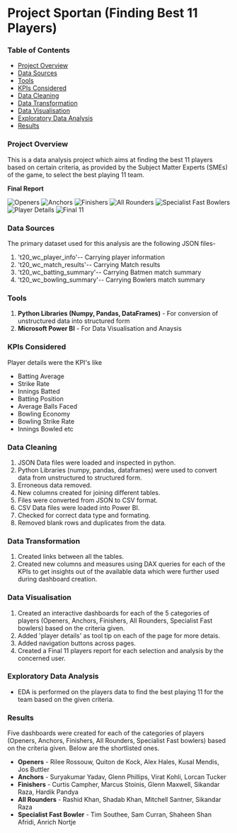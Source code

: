 # Project Sportan (Finding Best 11 Players)

### Table of Contents
- [Project Overview](#project-overview)
- [Data Sources](#data-sources)
- [Tools](#tools)
- [KPIs Considered](#kpis-considered)
- [Data Cleaning](#data-cleaning)
- [Data Transformation](data-transformation)
- [Data Visualisation](#data-visualisation)
- [Exploratory Data Analysis](#exploratory-data-analysis)
- [Results](#results)

### Project Overview
This is a data analysis project which aims at finding the best 11 players based on certain criteria, as provided by the Subject Matter Experts (SMEs) of the game, to select the best playing 11 team.

**Final Report**

![Openers](https://github.com/erabhi95/Project-Sportan-of-Finding-Best-11-Players-Using-Python-and-Power-BI/assets/159037337/1a827b50-cbb4-4d76-babb-b890d7187ead)
![Anchors](https://github.com/erabhi95/Project-Sportan-of-Finding-Best-11-Players-Using-Python-and-Power-BI/assets/159037337/9b7621c6-5afa-4929-acd9-cbf2aae8968c)
![Finishers](https://github.com/erabhi95/Project-Sportan-of-Finding-Best-11-Players-Using-Python-and-Power-BI/assets/159037337/e47bb85e-e607-4c5d-a0c2-16855cd3a0ca)
![All Rounders](https://github.com/erabhi95/Project-Sportan-of-Finding-Best-11-Players-Using-Python-and-Power-BI/assets/159037337/40b0197a-5889-4417-99d8-fdb6fd1d575e)
![Specialist Fast Bowlers](https://github.com/erabhi95/Project-Sportan-of-Finding-Best-11-Players-Using-Python-and-Power-BI/assets/159037337/104d8e54-6adb-49d8-ba86-17ea9001e1d6)
![Player Details](https://github.com/erabhi95/Project-Sportan-of-Finding-Best-11-Players-Using-Python-and-Power-BI/assets/159037337/9bcd1135-c5dc-430e-9d0a-e9e2a148565b)
![Final 11](https://github.com/erabhi95/Project-Sportan-of-Finding-Best-11-Players-Using-Python-and-Power-BI/assets/159037337/2e146917-76f5-4db0-a436-3d80b66c6cc1)

### Data Sources
The primary dataset used for this analysis are the following JSON files-
1. 't20_wc_player_info'-- Carrying player information
2. 't20_wc_match_results'-- Carrying Match results
3. 't20_wc_batting_summary'-- Carrying Batmen match summary
4. 't20_wc_bowling_summary'-- Carrying Bowlers match summary

### Tools
1. **Python Libraries (Numpy, Pandas, DataFrames)** - For conversion of unstructured data into structured form
2. **Microsoft Power BI** - For Data Visualisation and Anaysis

### KPIs Considered
Player details were the KPI's like 
- Batting Average
- Strike Rate
- Innings Batted
- Batting Position
- Average Balls Faced
- Bowling Economy
- Bowling Strike Rate
- Innings Bowled etc

### Data Cleaning
1. JSON Data files were loaded and inspected in python.
2. Python Libraries (numpy, pandas, dataframes) were used to convert data from unstructured to structured form.
3. Erroneous data removed.
4. New columns created for joining different tables.
5. Files were converted from JSON to CSV format.
7. CSV Data files were loaded into Power BI.
8. Checked for correct data type and formating.
9. Removed blank rows and duplicates from the data. 

### Data Transformation
1. Created links between all the tables.
2. Created new columns and measures using DAX queries for each of the KPIs to get insights out of the available data which were further used during dashboard creation. 
   
### Data Visualisation
1. Created an interactive dashboards for each of the 5 categories of players (Openers, Anchors, Finishers, All Rounders, Specialist Fast bowlers) based on the criteria given.
2. Added 'player details' as tool tip on each of the page for more detais.
3. Added navigation buttons across pages.
4. Created a Final 11 players report for each selection and analysis by the concerned user.

### Exploratory Data Analysis
- EDA is performed on the players data to find the best playing 11 for the team based on the given criteria. 

### Results
Five dashboards were created for each of the categories of players (Openers, Anchors, Finishers, All Rounders, Specialist Fast bowlers) based on the criteria given. Below are the shortlisted ones. 
- **Openers** - Rilee Rossouw, Quiton de Kock, Alex Hales, Kusal Mendis, Jos Buttler
- **Anchors** - Suryakumar Yadav, Glenn Phillips, Virat Kohli, Lorcan Tucker
- **Finishers** - Curtis Campher, Marcus Stoinis, Glenn Maxwell, Sikandar Raza, Hardik Pandya
- **All Rounders** - Rashid Khan, Shadab Khan, Mitchell Santner, Sikandar Raza
- **Specialist Fast Bowler** - Tim Southee, Sam Curran, Shaheen Shan Afridi, Anrich Nortje
